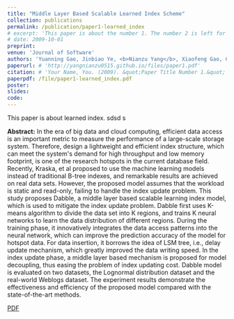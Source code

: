```yaml
---
title: "Middle Layer Based Scalable Learned Index Scheme"
collection: publications
permalink: /publication/paper1-learned_index
# excerpt: 'This paper is about the number 1. The number 2 is left for future work.'
# date: 2009-10-01
preprint:
venue: 'Journal of Software'
authors: 'Yuanning Gao, Jinbiao Ye, <b>Nianzu Yang</b>, Xiaofeng Gao, Guihai Chen'
paperurl: # 'http://yangnianzu0515.github.io/files/paper1.pdf'
citation: # 'Your Name, You. (2009). &quot;Paper Title Number 1.&quot; <i>Journal 1</i>. 1(1).'
paperpdf: /file/paper1-learned_index.pdf
poster: 
slides: 
code: 
---
```

This paper is about learned index. sdsd s

**Abstract:** In the era of big data and cloud computing, efficient data access is an important metric to measure the performance of a large-scale storage system. Therefore, design a lightweight and efficient index structure, which can meet the system's demand for high throughput and low memory footprint, is one of the research hotspots in the current database field. Recently, Kraska, et al proposed to use the machine learning models instead of traditional B-tree indexes, and remarkable results are achieved on real data sets. However, the proposed model assumes that the workload is static and read-only, failing to handle the index update problem. This study proposes Dabble, a middle layer based scalable learning index model, which is used to mitigate the index update problem. Dabble first uses K-means algorithm to divide the data set into K regions, and trains K neural networks to learn the data distribution of different regions. During the training phase, it innovatively integrates the data access patterns into the neural network, which can improve the prediction accuracy of the model for hotspot data. For data insertion, it borrows the idea of LSM tree, i.e., delay update mechanism, which greatly improved the data writing speed. In the index update phase, a middle layer based mechanism is proposed for model decoupling, thus easing the problem of index updating cost. Dabble model is evaluated on two datasets, the Lognormal distribution dataset and the real-world Weblogs dataset. The experiment results demonstrate the effectiveness and efficiency of the proposed model compared with the state-of-the-art methods.

[PDF](http://yangnianzu0515.github.io/files/paper1-learned_index.pdf)



<!-- Recommended citation: Your Name, You. (2009). "Paper Title Number 1." <i>Journal 1</i>. 1(1). -->